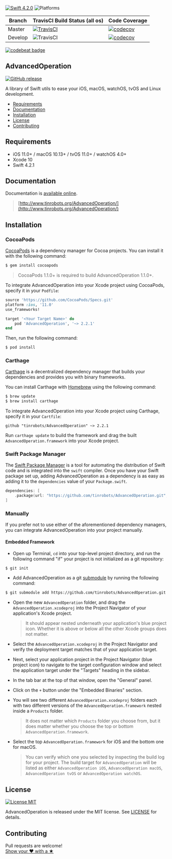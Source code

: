 [![Swift 4.2.0](https://img.shields.io/badge/Swift-4.2.0-orange.svg?style=flat)](https://developer.apple.com/swift)
![Platforms](https://img.shields.io/badge/Platform-iOS%2011%2B%20|%20macOS%2010.13+%20|%20tvOS%2011+%20|%20watchOS%204+-blue.svg) 

|Branch|TravisCI Build Status (all os)|Code Coverage
|----|----|----|
|Master|[![TravisCI](https://travis-ci.org/tinrobots/AdvancedOperation.svg?branch=master)](https://travis-ci.org/tinrobots/AdvancedOperation)|[![codecov](https://codecov.io/gh/tinrobots/AdvancedOperation/branch/master/graph/badge.svg)](https://codecov.io/gh/tinrobots/AdvancedOperation)
|Develop|![TravisCI](https://travis-ci.org/tinrobots/AdvancedOperation.svg?branch=develop)|[![codecov](https://codecov.io/gh/tinrobots/AdvancedOperation/branch/develop/graph/badge.svg)](https://codecov.io/gh/tinrobots/AdvancedOperation)

[![codebeat badge](https://codebeat.co/badges/c529e9e6-2ace-45ac-b5d1-3253dcd36ac4)](https://codebeat.co/projects/github-com-tinrobots-advancedoperation-master)

## AdvancedOperation
[![GitHub release](https://img.shields.io/github/release/tinrobots/AdvancedOperation.svg)](https://github.com/tinrobots/AdvancedOperation/releases) 

A library of Swift utils to ease your iOS, macOS, watchOS, tvOS and Linux development.

- [Requirements](#requirements)
- [Documentation](#documentation)
- [Installation](#installation)
- [License](#license)
- [Contributing](#contributing)

## Requirements

- iOS 11.0+ / macOS 10.13+ / tvOS 11.0+ / watchOS 4.0+
- Xcode 10
- Swift 4.2.1

## Documentation

Documentation is [available online](http://www.tinrobots.org/AdvancedOperation/).

> [http://www.tinrobots.org/AdvancedOperation/](http://www.tinrobots.org/AdvancedOperation/)

## Installation

### CocoaPods

[CocoaPods](http://cocoapods.org) is a dependency manager for Cocoa projects. You can install it with the following command:

```bash
$ gem install cocoapods
```

> CocoaPods 1.1.0+ is required to build AdvancedOperation 1.1.0+.

To integrate AdvancedOperation into your Xcode project using CocoaPods, specify it in your `Podfile`:

```ruby
source 'https://github.com/CocoaPods/Specs.git'
platform :ios, '11.0'
use_frameworks!

target '<Your Target Name>' do
    pod 'AdvancedOperation', '~> 2.2.1'
end
```

Then, run the following command:

```bash
$ pod install
```

### Carthage

[Carthage](https://github.com/Carthage/Carthage) is a decentralized dependency manager that builds your dependencies and provides you with binary frameworks.

You can install Carthage with [Homebrew](http://brew.sh/) using the following command:

```bash
$ brew update
$ brew install carthage
```

To integrate AdvancedOperation into your Xcode project using Carthage, specify it in your `Cartfile`:

```ogdl
github "tinrobots/AdvancedOperation" ~> 2.2.1
```

Run `carthage update` to build the framework and drag the built `AdvancedOperation.framework` into your Xcode project.

### Swift Package Manager

The [Swift Package Manager](https://swift.org/package-manager/) is a tool for automating the distribution of Swift code and is integrated into the `swift` compiler. 
Once you have your Swift package set up, adding AdvancedOperation as a dependency is as easy as adding it to the `dependencies` value of your `Package.swift`.

```swift
dependencies: [
    .package(url: "https://github.com/tinrobots/AdvancedOperation.git", from: "2.2.1")
]
```

### Manually

If you prefer not to use either of the aforementioned dependency managers, you can integrate AdvancedOperation into your project manually.

#### Embedded Framework

- Open up Terminal, `cd` into your top-level project directory, and run the following command "if" your project is not initialized as a git repository:

```bash
$ git init
```

- Add AdvancedOperation as a git [submodule](http://git-scm.com/docs/git-submodule) by running the following command:

```bash
$ git submodule add https://github.com/tinrobots/AdvancedOperation.git
```

- Open the new `AdvancedOperation` folder, and drag the `AdvancedOperation.xcodeproj` into the Project Navigator of your application's Xcode project.

    > It should appear nested underneath your application's blue project icon. Whether it is above or below all the other Xcode groups does not matter.

- Select the `AdvancedOperation.xcodeproj` in the Project Navigator and verify the deployment target matches that of your application target.
- Next, select your application project in the Project Navigator (blue project icon) to navigate to the target configuration window and select the application target under the "Targets" heading in the sidebar.
- In the tab bar at the top of that window, open the "General" panel.
- Click on the `+` button under the "Embedded Binaries" section.
- You will see two different `AdvancedOperation.xcodeproj` folders each with two different versions of the `AdvancedOperation.framework` nested inside a `Products` folder.

    > It does not matter which `Products` folder you choose from, but it does matter whether you choose the top or bottom `AdvancedOperation.framework`.

- Select the top `AdvancedOperation.framework` for iOS and the bottom one for macOS.

    > You can verify which one you selected by inspecting the build log for your project. The build target for `AdvancedOperation` will be listed as either `AdvancedOperation iOS`, `AdvancedOperation macOS`, `AdvancedOperation tvOS` or `AdvancedOperation watchOS`.


## License

[![License MIT](https://img.shields.io/badge/License-MIT-lightgrey.svg?style=flat)](https://github.com/tinrobots/AdvancedOperation/blob/master/LICENSE.md)

AdvancedOperation is released under the MIT license. See [LICENSE](./LICENSE.md) for details.

## Contributing

Pull requests are welcome!  
[Show your ❤ with a ★](https://github.com/tinrobots/AdvancedOperation/stargazers)